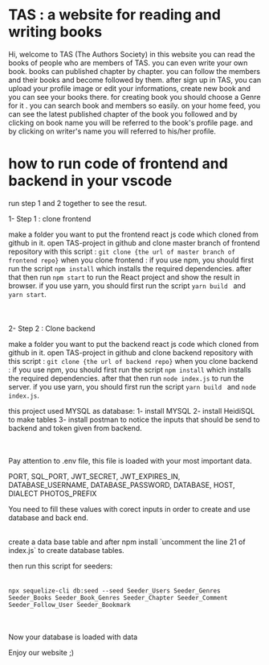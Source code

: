 # TAS : a website for reading and writing books

Hi, welcome to TAS (The Authors Society)
in this website you can read the books of people who are members of TAS.
you can even write your own book. books can published chapter by chapter.
you can follow the members and their books and become followed by them.
after sign up in TAS, you can upload your profile image or edit your informations, create new book and you can see your books there.
for creating book you should choose a Genre for it . you can search book and members so easily.
on your home feed, you can see the latest published chapter of the book you followed and by clicking on book name you will be referred to the
book's profile page. and by clicking on writer's name you will referred to his/her profile.

# how to run code of frontend and backend in your vscode

run step 1 and 2 together to see the resut.

1- Step 1 : clone frontend

make a folder you want to put the frontend react js code which cloned from github in it.
open TAS-project in github and clone master branch of frontend repository with this script :
`git clone {the url of master branch of frontend repo}`
when you clone frontend :
if you use npm, you should first run the script `npm install` which installs the required dependencies. after that
then run `npm start` to run the React project and show the result in browser.
if you use yarn, you should first run the script `yarn build ` and `yarn start`.
</br>
</br>
</br>
</br>
2- Step 2 : Clone backend

make a folder you want to put the backend react js code which cloned from github in it.
open TAS-project in github and clone backend repository with this script :
`git clone {the url of backend repo}`
when you clone backend :
if you use npm, you should first run the script `npm install` which installs the required dependencies. after that
then run `node index.js` to run the server.
if you use yarn, you should first run the script `yarn build ` and `node index.js`.

this project used MYSQL as database:
1- install MYSQL
2- install HeidiSQL to make tables
3- install postman to notice the inputs that should be send to backend and token given from backend.

</br>
</br>
Pay attention to .env file, this file is loaded with your most important data.

PORT, SQL_PORT, JWT_SECRET, JWT_EXPIRES_IN, DATABASE_USERNAME, DATABASE_PASSWORD, DATABASE, HOST, DIALECT PHOTOS_PREFIX

You need to fill these values with corect inputs in order to create and use database and back end.

</br>
create a data base table and
after npm install `uncomment the line 21 of index.js` to create database tables.

then run this script for seeders:
</br></br></br>
`npx sequelize-cli db:seed --seed Seeder_Users Seeder_Genres Seeder_Books Seeder_Book_Genres Seeder_Chapter Seeder_Comment Seeder_Follow_User Seeder_Bookmark`

</br>
</br>
Now your database is loaded with data

Enjoy our website ;)
